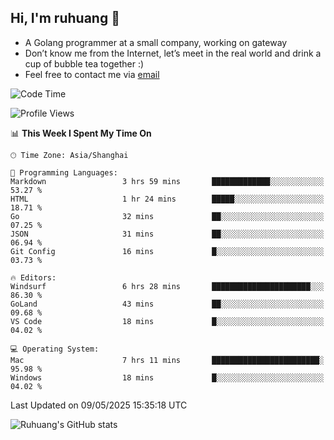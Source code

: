## Hi, I'm ruhuang 👋

- A Golang programmer at a small company, working on gateway
- Don’t know me from the Internet, let’s meet in the real world and drink a cup of bubble tea together :)
- Feel free to contact me via [email](mailto:ruhuang2001@gmail.com)
<!--START_SECTION:waka-->
![Code Time](http://img.shields.io/badge/Code%20Time-507%20hrs%2026%20mins-blue)

![Profile Views](http://img.shields.io/badge/Profile%20Views-1-blue)

📊 **This Week I Spent My Time On** 

```text
🕑︎ Time Zone: Asia/Shanghai

💬 Programming Languages: 
Markdown                 3 hrs 59 mins       █████████████░░░░░░░░░░░░   53.27 % 
HTML                     1 hr 24 mins        █████░░░░░░░░░░░░░░░░░░░░   18.71 % 
Go                       32 mins             ██░░░░░░░░░░░░░░░░░░░░░░░   07.25 % 
JSON                     31 mins             ██░░░░░░░░░░░░░░░░░░░░░░░   06.94 % 
Git Config               16 mins             █░░░░░░░░░░░░░░░░░░░░░░░░   03.73 % 

🔥 Editors: 
Windsurf                 6 hrs 28 mins       ██████████████████████░░░   86.30 % 
GoLand                   43 mins             ██░░░░░░░░░░░░░░░░░░░░░░░   09.68 % 
VS Code                  18 mins             █░░░░░░░░░░░░░░░░░░░░░░░░   04.02 % 

💻 Operating System: 
Mac                      7 hrs 11 mins       ████████████████████████░   95.98 % 
Windows                  18 mins             █░░░░░░░░░░░░░░░░░░░░░░░░   04.02 % 
```


 Last Updated on 09/05/2025 15:35:18 UTC
<!--END_SECTION:waka-->

![Ruhuang's GitHub stats](https://github-readme-stats.vercel.app/api?username=ruhuang2001&count_private=true&hide_title=true&show_icons=true&theme=vue)

